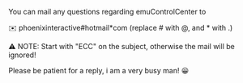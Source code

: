 You can mail any questions regarding emuControlCenter to

:envelope: phoenixinteractive#hotmail*com (replace # with @, and * with .)

:warning: NOTE: Start with "ECC" on the subject, otherwise the mail will be ignored!

Please be patient for a reply, i am a very busy man! :grinning: